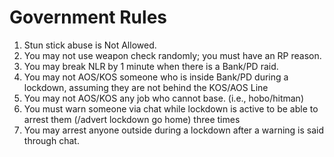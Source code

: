 # Government Rules

1. Stun stick abuse is Not Allowed.
2. You may not use weapon check randomly; you must have an RP reason.
3. You may break NLR by 1 minute when there is a Bank/PD raid.
4. You may not AOS/KOS someone who is inside Bank/PD during a lockdown, assuming they are not behind the KOS/AOS Line
5. You may not AOS/KOS any job who cannot base. (i.e., hobo/hitman)
6. You must warn someone via chat while lockdown is active to be able to arrest them (/advert lockdown go home) three times
7. You may arrest anyone outside during a lockdown after a warning is said through chat.
